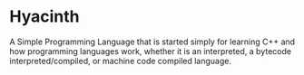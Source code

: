 # Hyacinth

A Simple Programming Language that is started simply for learning C++ and how programming languages work, whether it is an interpreted, a bytecode interpreted/compiled, or machine code compiled language.
